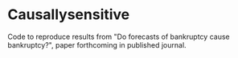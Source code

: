 # Causallysensitive
Code to reproduce results from "Do forecasts of bankruptcy cause bankruptcy?", paper forthcoming in published journal.

